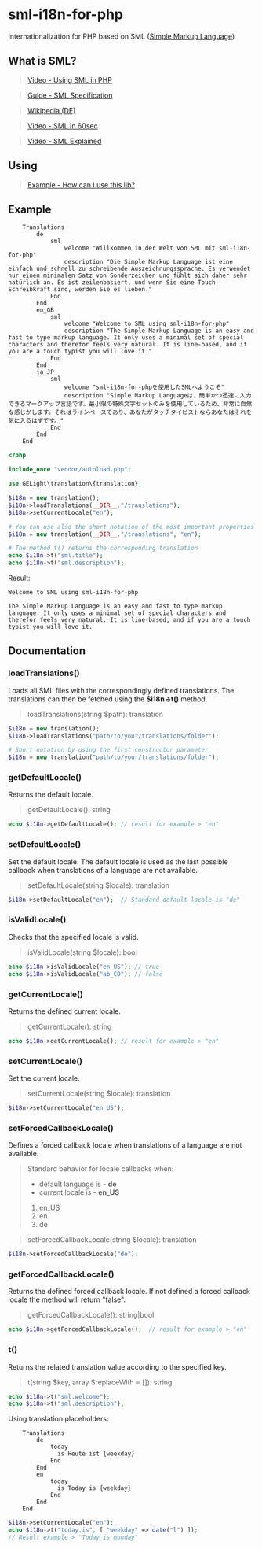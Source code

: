 ﻿# sml-i18n-for-php

Internationalization for PHP based on SML ([Simple Markup Language](https://dev.stenway.com/SML/PHP.html))

## What is SML?

> [Video - Using SML in PHP](https://dev.stenway.com/SML/PHP.html)

> [Guide - SML Specification](https://dev.stenway.com/SML/Specification.html)

> [Wikipedia (DE)](https://de.wikipedia.org/wiki/Simple_Markup_Language)

> [Video - SML in 60sec](https://www.youtube.com/watch?v=qOooyygwX0w)

> [Video - SML Explained](https://www.youtube.com/watch?v=fBzMdzMtH-s&t=221s)

## Using

> [Example - How can I use this lib?](Example.md)

## Example

```shell
    Translations
        de
            sml
                welcome "Willkommen in der Welt von SML mit sml-i18n-for-php"
                description "Die Simple Markup Language ist eine einfach und schnell zu schreibende Auszeichnungssprache. Es verwendet nur einen minimalen Satz von Sonderzeichen und fühlt sich daher sehr natürlich an. Es ist zeilenbasiert, und wenn Sie eine Touch-Schreibkraft sind, werden Sie es lieben."
            End
        End
        en_GB
            sml
                welcome "Welcome to SML using sml-i18n-for-php"
                description "The Simple Markup Language is an easy and fast to type markup language. It only uses a minimal set of special characters and therefor feels very natural. It is line-based, and if you are a touch typist you will love it."
            End
        End
        ja_JP
            sml
                welcome "sml-i18n-for-phpを使用したSMLへようこそ"
                description "Simple Markup Languageは、簡単かつ迅速に入力できるマークアップ言語です。最小限の特殊文字セットのみを使用しているため、非常に自然な感じがします。それはラインベースであり、あなたがタッチタイピストならあなたはそれを気に入るはずです。"
            End
        End
    End
```

```php
<?php

include_once "vendor/autoload.php";

use GELight\translation\{translation};

$i18n = new translation();
$i18n->loadTranslations(__DIR__."/translations");
$i18n->setCurrentLocale("en");

# You can use also the short notation of the most important properties in the same example
$i18n = new translation(__DIR__."/translations", "en");

# The method t() returns the corresponding translation
echo $i18n->t("sml.title");
echo $i18n->t("sml.description");
```

Result:

```shell
Welcome to SML using sml-i18n-for-php

The Simple Markup Language is an easy and fast to type markup language. It only uses a minimal set of special characters and therefor feels very natural. It is line-based, and if you are a touch typist you will love it.
```

## Documentation

### loadTranslations()
Loads all SML files with the correspondingly defined translations.
The translations can then be fetched using the **$i18n->t()** method.

> loadTranslations(string $path): translation

```php
$i18n = new translation();
$i18n->loadTranslations("path/to/your/translations/folder");

# Short notation by using the first constructor parameter
$i18n = new translation("path/to/your/translations/folder");
```

### getDefaultLocale()
Returns the default locale.

> getDefaultLocale(): string

```php
echo $i18n->getDefaultLocale(); // result for example > "en"
```

### setDefaultLocale()
Set the default locale.
The default locale is used as the last possible callback when translations of a language are not available.

> setDefaultLocale(string $locale): translation

```php
$i18n->setDefaultLocale("en");  // Standard default locale is "de"
```

### isValidLocale()
Checks that the specified locale is valid.

> isValidLocale(string $locale): bool

```php
echo $i18n->isValidLocale("en_US"); // true
echo $i18n->isValidLocale("ab_CD"); // false
```

### getCurrentLocale()
Returns the defined current locale.

> getCurrentLocale(): string

```php
echo $i18n->getCurrentLocale(); // result for example > "en"
```

### setCurrentLocale()
Set the current locale.

> setCurrentLocale(string $locale): translation

```php
$i18n->setCurrentLocale("en_US");
```

### setForcedCallbackLocale()
Defines a forced callback locale when translations of a language are not available.

> Standard behavior for locale callbacks when:
> * default language is - **de**
> * current locale is - **en_US**
> 1. en_US
> 2. en
> 3. de

> setForcedCallbackLocale(string $locale): translation

```php
$i18n->setForcedCallbackLocale("de");
```

### getForcedCallbackLocale()
Returns the defined forced callback locale.
If not defined a forced callback locale the method will return "false".

> getForcedCallbackLocale(): string|bool

```php
echo $i18n->getForcedCallbackLocale();  // result for example > "en"
```

### t()
Returns the related translation value according to the specified key.

> t(string $key, array $replaceWith = []): string

```php
echo $i18n->t("sml.welcome");
echo $i18n->t("sml.description");
```

Using translation placeholders:


```shell
    Translations
        de
            today
              is Heute ist {weekday}
            End
        End
        en
            today
              is Today is {weekday}
            End
        End
    End
```

```php
$i18n->setCurrentLocale("en");
echo $i18n->t("today.is", [ "weekday" => date("l") ]);
// Result example > "Today is monday"
```
